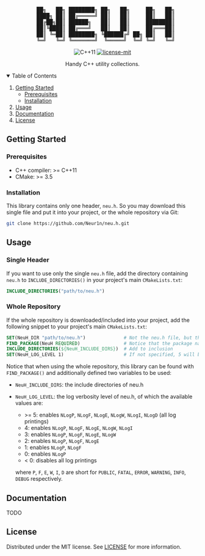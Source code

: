 <!------------------------------------------------------------------ HEADER -->
<pre align="center">
  ██╗   ██╗ ████████╗ ██╗   ██╗     ██╗   ██╗
  ████╗ ██║ ██╔═════╝ ██║   ██║     ██║   ██║
  ██╔██╗██║ ██████╗   ██║   ██║     ████████║
  ██║╚████║ ██╔═══╝   ██║   ██║     ██╔═══██║
  ██║ ╚═██║ ████████╗ ╚██████╔╝ ██╗ ██║   ██║
  ╚═╝   ╚═╝ ╚═══════╝  ╚═════╝  ╚═╝ ╚═╝   ╚═╝
</pre>

<p align="center">
  <img src="https://img.shields.io/badge/C++11-00599C?style=for-the-badge&logo=c%2B%2B&logoColor=white" alt="C++11">

  <a href="./LICENSE">
    <img src="https://img.shields.io/badge/license-mit-green.svg?style=for-the-badge" alt="license-mit">
  </a>
</p>

<p align="center">
  Handy C++ utility collections.
</p>

<!------------------------------------------------------- TABLE OF CONTENTS -->
<details open="open">
  <summary>Table of Contents</summary>
  <ol>
    <li>
      <a href="#getting-started">Getting Started</a>
      <ul>
        <li><a href="#prerequisites">Prerequisites</a></li>
        <li><a href="#installation">Installation</a></li>
      </ul>
    </li>
    <li><a href="#usage">Usage</a></li>
    <li><a href="#documentation">Documentation</a></li>
    <li><a href="#license">License</a></li>
  </ol>
</details>

<!--------------------------------------------------------- GETTING STARTED -->
## Getting Started
### Prerequisites
- C++ compiler: >= C++11
- CMake: >= 3.5

### Installation
This library contains only one header, `neu.h`. So you may download this single
file and put it into your project, or the whole repository via Git:
```bash
git clone https://github.com/Neur1n/neu.h.git
```

<!------------------------------------------------------------------- USAGE -->
## Usage
### Single Header
If you want to use only the single `neu.h` file, add the directory containing
`neu.h` to `INCLUDE_DIRECTORIES()` in your project's main `CMakeLists.txt`:
```cmake
INCLUDE_DIRECTORIES("path/to/neu.h")
```

### Whole Repository
If the whole repository is downloaded/included into your project, add the
following snippet to your project's main `CMakeLists.txt`:
```cmake
SET(NeuH_DIR "path/to/neu.h")              # Not the neu.h file, but the repository
FIND_PACKAGE(NeuH REQUIRED)                # Notice that the package name is not "neu.h"
INCLUDE_DIRECTORIES(${NeuH_INCLUDE_DIRS})  # Add to inclusion
SET(NeuH_LOG_LEVEL 1)                      # If not specified, 5 will be used by default
```
Notice that when using the whole repository, this library can be found with
`FIND_PACKAGE()` and additionally defined two variables to be used:
- `NeuH_INCLUDE_DIRS`: the include directories of neu.h
- `NeuH_LOG_LEVEL`: the log verbosity level of neu.h, of which the available
values are:
  - \>= 5: enables `NLogP`, `NLogF`, `NLogE`, `NLogW`, `NLogI`, `NLogD` (all log printings) 
  - 4: enables `NLogP`, `NLogF`, `NLogE`, `NLogW`, `NLogI`
  - 3: enables `NLogP`, `NLogF`, `NLogE`, `NLogW`
  - 2: enables `NLogP`, `NLogF`, `NLogE`
  - 1: enables `NLogP`, `NLogF`
  - 0: enables `NLogP`
  - < 0: disables all log printings

  where `P`, `F`, `E`, `W`, `I`, `D` are short for `PUBLIC`, `FATAL`, `ERROR`,
  `WARNING`, `INFO`, `DEBUG` respectively.

<!----------------------------------------------------------- DOCUMENTATION -->
## Documentation
TODO

<!----------------------------------------------------------------- LICENSE -->
## License
Distributed under the MIT license. See [LICENSE](LICENSE) for more information.
